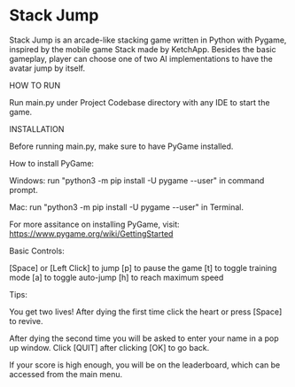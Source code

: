 # Stack Jump 
Stack Jump is an arcade-like stacking game written in Python with Pygame, inspired by the mobile game Stack made by KetchApp. Besides the basic gameplay, player can choose one of two AI implementations to have the avatar jump by itself. 

HOW TO RUN 

Run main.py under Project Codebase directory with any IDE to start the game. 


INSTALLATION 

Before running main.py, make sure to have PyGame installed. 

How to install PyGame:

Windows: run "python3 -m pip install -U pygame --user" in command prompt. 

Mac: run "python3 -m pip install -U pygame --user" in Terminal.

For more assitance on installing PyGame, visit: https://www.pygame.org/wiki/GettingStarted 


Basic Controls: 

[Space] or [Left Click] to jump
[p] to pause the game
[t] to toggle training mode
[a] to toggle auto-jump 
[h] to reach maximum speed 

Tips: 

You get two lives! After dying the first time click the heart or press [Space] to revive. 

After dying the second time you will be asked to enter your name in a pop up window. Click [QUIT] after clicking [OK] to go back. 

If your score is high enough, you will be on the leaderboard, which can be accessed from the main menu. 
